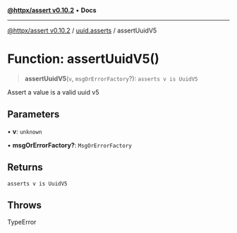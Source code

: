[**@httpx/assert v0.10.2**](../../README.md) • **Docs**

***

[@httpx/assert v0.10.2](../../README.md) / [uuid.asserts](../README.md) / assertUuidV5

# Function: assertUuidV5()

> **assertUuidV5**(`v`, `msgOrErrorFactory`?): `asserts v is UuidV5`

Assert a value is a valid uuid v5

## Parameters

• **v**: `unknown`

• **msgOrErrorFactory?**: `MsgOrErrorFactory`

## Returns

`asserts v is UuidV5`

## Throws

TypeError
